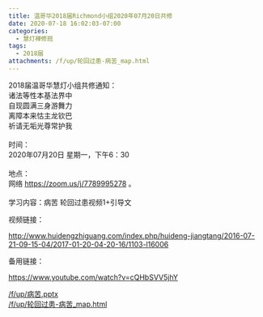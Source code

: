 ```yaml
---
title: 温哥华2018届Richmond小组2020年07月20日共修
date: 2020-07-18 16:02:03-07:00
categories:
  - 慧灯禅修班
tags:
  - 2018届
attachments: /f/up/轮回过患-病苦_map.html
---
```

2018届温哥华慧灯小组共修通知：\
诸法等性本基法界中\
自现圆满三身游舞力\
离障本来怙主龙钦巴\
祈请无垢光尊常护我\
\
时间：\
2020年07月20日 星期一，下午6：30\
\
地点：\
网络 <https://zoom.us/j/7789995278> 。\
\
学习内容：病苦 轮回过患视频1+引导文 

视频链接：

<!--StartFragment-->

<http://www.huidengzhiguang.com/index.php/huideng-jiangtang/2016-07-21-09-15-04/2017-01-20-04-20-16/1103-l16006>

<!--EndFragment-->

备用链接：

<!--StartFragment-->

<https://www.youtube.com/watch?v=cQHbSVV5jhY>

<!--EndFragment-->

[/f/up/病苦.pptx](http://huidengchanxiu.net/hdv/f/up/病苦.pptx)  
[/f/up/轮回过患-病苦_map.html](http://huidengchanxiu.net/hdv/f/up/轮回过患-病苦_map.html)